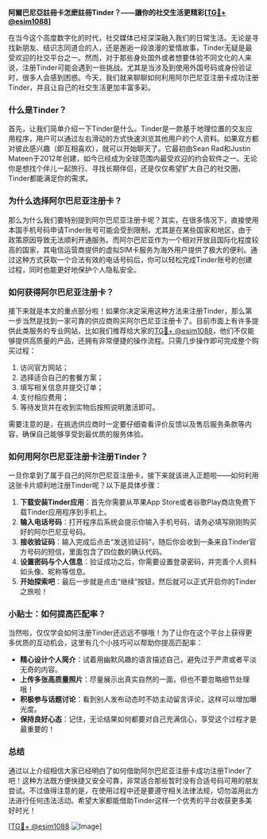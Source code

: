**阿爾巴尼亞註冊卡怎麽註冊Tinder？——讓你的社交生活更精彩[[TG💪+ @esim1088](https://t.me/s/esim1088)]**

在当今这个高度数字化的时代，社交媒体已经深深融入我们的日常生活。无论是寻找新朋友、结识志同道合的人，还是邂逅一段浪漫的爱情故事，Tinder无疑是最受欢迎的社交平台之一。然而，对于那些身处国外或者想要体验不同文化的人来说，注册Tinder可能会遇到一些挑战。尤其是当涉及到使用外国号码或身份验证时，很多人会感到困惑。今天，我们就来聊聊如何利用阿尔巴尼亚注册卡成功注册Tinder，并且让自己的社交生活更加丰富多彩。

### 什么是Tinder？

首先，让我们简单介绍一下Tinder是什么。Tinder是一款基于地理位置的交友应用程序，用户可以通过左右滑动的方式快速浏览其他用户的个人资料。如果双方都对彼此感兴趣（即互相喜欢），就可以开始聊天了。它最初由Sean Rad和Justin Mateen于2012年创建，如今已经成为全球范围内最受欢迎的约会软件之一。无论你是想找个伴儿一起旅行、寻找长期伴侣，还是仅仅希望扩大自己的社交圈，Tinder都能满足你的需求。

### 为什么选择阿尔巴尼亚注册卡？

那么为什么我们要特别提到阿尔巴尼亚注册卡呢？其实，在很多情况下，直接使用本国手机号码申请Tinder账号可能会受到限制，尤其是在某些国家和地区，由于政策原因导致无法顺利开通服务。而阿尔巴尼亚作为一个相对开放且国际化程度较高的国家，其电信运营商提供的虚拟SIM卡服务为海外用户提供了极大的便利。通过这种方式获取一个合法有效的电话号码后，你可以轻松完成Tinder账号的创建过程，同时也能更好地保护个人隐私安全。

### 如何获得阿尔巴尼亚注册卡？

接下来就是本文的重点部分啦！如果你决定采用这种方法来注册Tinder，那么第一步当然是找到一家可靠的供应商购买阿尔巴尼亚注册卡了。目前市面上有许多提供此类服务的专业网站，比如我们推荐给大家的[TG💪+ @esim1088](https://t.me/s/esim1088)，他们不仅能够提供高质量的产品，还拥有非常便捷的操作流程。只需几步操作即可完成整个购买过程：

1. 访问官方网站；
2. 选择适合自己的套餐方案；
3. 填写相关信息并提交订单；
4. 支付相应费用；
5. 等待发货并在收到实物后按照说明激活即可。

需要注意的是，在挑选供应商时一定要仔细查看评价反馈以及售后服务条款等内容，确保自己能够享受到最优质的服务体验。

### 如何用阿尔巴尼亚注册卡注册Tinder？

一旦你拿到了属于自己的阿尔巴尼亚注册卡，接下来就该进入正题啦——如何利用这张卡片顺利地注册Tinder呢？以下是具体步骤：

1. **下载安装Tinder应用**：首先你需要从苹果App Store或者谷歌Play商店免费下载Tinder应用程序到手机上。
2. **输入电话号码**：打开程序后系统会提示你输入手机号码，请务必填写刚刚购买好的阿尔巴尼亚号码。
3. **接收验证码**：输入完成后点击“发送验证码”，随后你会收到一条来自Tinder官方号码的短信，里面包含了四位数的确认代码。
4. **设置密码与个人信息**：验证成功之后，你需要设置登录密码，并完善个人资料如头像、昵称等信息。
5. **开始探索吧**：最后一步就是点击“继续”按钮，然后就可以正式开启你的Tinder之旅啦！

### 小贴士：如何提高匹配率？

当然啦，仅仅学会如何注册Tinder还远远不够哦！为了让你在这个平台上获得更多优质的互动机会，这里有几个小技巧可以帮助你提高匹配率：

- **精心设计个人简介**：试着用幽默风趣的语言描述自己，避免过于严肃或者平淡无奇的内容。
- **上传多张高质量照片**：尽量展示出真实自然的一面，但也不要忽略细节处理哦！
- **积极参与话题讨论**：看到别人发布动态时不妨主动留言评论，这样可以增加曝光度。
- **保持良好心态**：记住，无论结果如何都要对自己充满信心，享受这个过程才是最重要的！

### 总结

通过以上介绍相信大家已经明白了如何借助阿尔巴尼亚注册卡成功注册Tinder了吧！这种方法既方便快捷又安全可靠，非常适合那些暂时没有合适号码可用的朋友尝试。不过值得注意的是，在使用过程中还是要遵守相关法律法规，切勿滥用此方法进行任何违法活动。希望大家都能借助Tinder这样一个优秀的平台收获更多美好时光！

[[TG💪+ @esim1088](https://t.me/s/esim1088) ![Image](https://i.postimg.cc/4NQfJmqS/Snipaste-2025-05-13-00-14-12.png)]